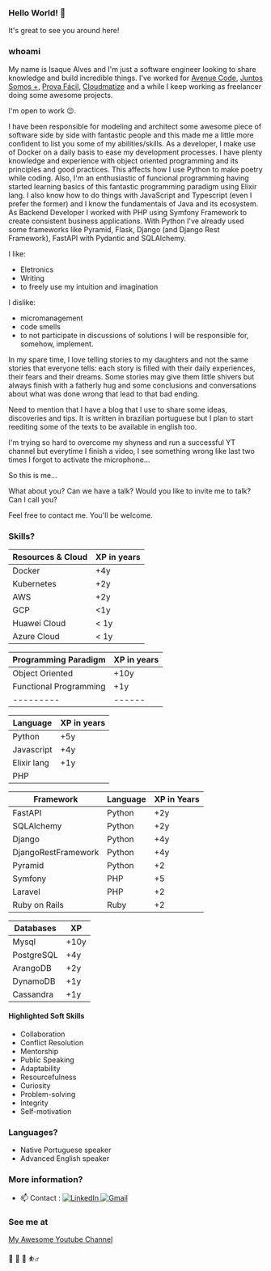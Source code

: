 ### Hello World! 👋

It's great to see you around here!

### whoami
My name is Isaque Alves and I'm just a software engineer looking to share knowledge and build incredible things. 
I've worked for [Avenue Code](https://www.linkedin.com/company/avenuecode/), [Juntos Somos +](https://www.linkedin.com/company/juntos-somos-mais/), [Prova Fácil]("https://www.linkedin.com/company/provafaci/mycompany/"), [Cloudmatize]("https://cloudmatize.com") and a while I keep working as freelancer doing some awesome projects.

I'm open to work 😉.

I have been responsible for modeling and architect some awesome piece of software side by side with fantastic people and this made me a little more confident to list you some
of my abilities/skills. As a developer, I make use of Docker on a daily basis to ease my development processes. I have plenty knowledge and experience with object oriented programming 
and its principles and good practices. This affects how I use Python to make poetry while coding. Also, I'm an enthusiastic of funcional programming having started learning basics of this 
fantastic programming paradigm using Elixir lang. I also know how to do things with JavaScript and Typescript  (even I prefer the former) and I know the fundamentals of Java and its ecosystem.
As Backend Developer I worked with PHP using Symfony Framework to create consistent business applications. With Python I've already used some frameworks like Pyramid, Flask, Django (and Django Rest Framework), FastAPI with Pydantic and SQLAlchemy. 

I like:
 - Eletronics
 - Writing
 - to freely use my intuition and imagination

I dislike:
 - micromanagement
 - code smells
 - to not participate in discussions of solutions I will be responsible for, somehow, implement.

In my spare time, I love telling stories to my daughters and not the same stories that everyone tells: each story is filled with their daily experiences, their fears and their dreams. Some stories may
give them little shivers but always finish with a fatherly hug and some conclusions and conversations about what was done wrong that lead to that bad ending.


Need to mention that I have a blog that I use to share some ideas, discoveries and tips. It is written in brazilian portuguese but I plan to start reediting some of the texts to be available in english too.

I'm trying so hard to overcome my shyness and run a successful YT channel but everytime I finish a video, I see something wrong like last two times I forgot to activate the microphone...


So this is me... 

What about you? Can we have a talk? Would you like to invite me to talk? Can I call you? 

Feel free to contact me. You'll be welcome.

### Skills?

|Resources & Cloud | XP in years|
|---- | -------------------|
|Docker |  +4y|
|Kubernetes | +2y|
|AWS | +2y|
| GCP | <1y|
| Huawei Cloud | < 1y |
| Azure Cloud | < 1y |

|Programming Paradigm | XP in years |
|---------------------| -- |
| Object Oriented     | +10y|
| Functional Programming| +1y|
|---------| ------|

| Language | XP in years |
|----------| ------------|
|Python | +5y|
|Javascript | +4y
| Elixir lang | +1y |
|PHP

|Framework | Language | XP in Years|
| --- | ---| --- |
|FastAPI | Python |+2y|
|SQLAlchemy | Python  | +2y |
|Django | Python |+4y |
|DjangoRestFramework | Python | +4y |
|Pyramid | Python | +2|
|Symfony | PHP | +5|
| Laravel | PHP | +2|
| Ruby on Rails | Ruby | +2|

| Databases | XP |
|--|--|
| Mysql | +10y|
|PostgreSQL | +4y |
|ArangoDB | +2y |
|DynamoDB | +1y |
|Cassandra | +1y |

#### Highlighted Soft Skills
- Collaboration
- Conflict Resolution
- Mentorship
- Public Speaking
- Adaptability
- Resourcefulness
- Curiosity
- Problem-solving
- Integrity
- Self-motivation


### Languages?
- Native Portuguese speaker
- Advanced English speaker


### More information?

- 📫 Contact : 
    <a href="https://www.linkedin.com/in/isaquealves/" target="_blank">
        <img src="https://img.shields.io/badge/LinkedIn-%230077B5.svg?&style=flat-square&logo=linkedin&logoColor=white&color=071A2C" alt="LinkedIn">
    </a>
     <a href="mailto:isaque.alves@gmail.com" mailto="isaque.alves@gmail.com" target="_blank">
      <img src="https://img.shields.io/badge/Gmail-%231877F2.svg?&style=flat-square&logo=gmail&logoColor=white&color=071A2C" alt="Gmail">
    </a>
    
### See me at
[My Awesome Youtube Channel](https://youtube.com/@IsaqueAlvesDev)


🎸 🍝 🥗 ⛹️‍♂️

